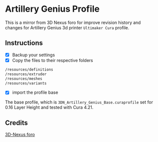 # Artillery Genius Profile

This is a mirror from 3D Nexus foro for improve revision history and changes for Artillery Genius 3d printer `Ultimaker Cura` profile.

## Instructions

- [X] Backup your settings
- [X] Copy the files to their respective folders

```bash
/resources/definitions
/resources/extruder
/resources/meshes
/resources/variants
```

- [X] import the profile base


The base profile, which is `3DN_Artillery_Genius_Base.curaprofile` set for 0.16 Layer Height and tested with Cura 4.21.

## Credits

[3D-Nexus foro](https://3d-nexus.com/resources/file-archives/category/8-artillery-evnovo)
